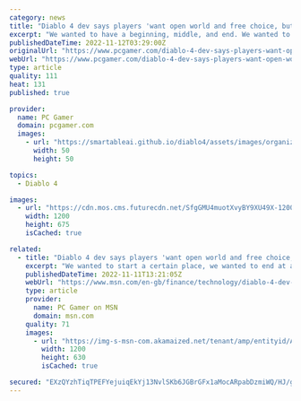 ```yaml
---
category: news
title: "Diablo 4 dev says players 'want open world and free choice, but they also want to be told where to go'"
excerpt: "We wanted to have a beginning, middle, and end. We wanted to start a certain place, we wanted to end at a certain place.\" Diablo 4 is \"more of a branching story,\" he said, and players can choose the ..."
publishedDateTime: 2022-11-12T03:29:00Z
originalUrl: "https://www.pcgamer.com/diablo-4-dev-says-players-want-open-world-and-free-choice-but-they-also-want-to-be-told-where-to-go/"
webUrl: "https://www.pcgamer.com/diablo-4-dev-says-players-want-open-world-and-free-choice-but-they-also-want-to-be-told-where-to-go/"
type: article
quality: 111
heat: 131
published: true

provider:
  name: PC Gamer
  domain: pcgamer.com
  images:
    - url: "https://smartableai.github.io/diablo4/assets/images/organizations/pcgamer.com-50x50.jpg"
      width: 50
      height: 50

topics:
  - Diablo 4

images:
  - url: "https://cdn.mos.cms.futurecdn.net/SfgGMU4muotXvyBY9XU49X-1200-80.jpg"
    width: 1200
    height: 675
    isCached: true

related:
  - title: "Diablo 4 dev says players 'want open world and free choice, but they also want to be told where to go'"
    excerpt: "We wanted to start a certain place, we wanted to end at a certain place.\" Diablo 4 is \"more of a branching story,\" he said, and players can choose the order in which they play its major parts—and then ..."
    publishedDateTime: 2022-11-11T13:21:05Z
    webUrl: "https://www.msn.com/en-gb/finance/technology/diablo-4-dev-says-players-want-open-world-and-free-choice-but-they-also-want-to-be-told-where-to-go/ar-AA140VsF"
    type: article
    provider:
      name: PC Gamer on MSN
      domain: msn.com
    quality: 71
    images:
      - url: "https://img-s-msn-com.akamaized.net/tenant/amp/entityid/AA141gQP.img?h=630&w=1200&m=6&q=60&o=t&l=f&f=jpg&x=498&y=233"
        width: 1200
        height: 630
        isCached: true

secured: "EXzQYzhTiqTPEFYejuiqEkYj13NvlSKb6JGBrGFx1aMocARpabDzmiWQ/HJ/gjgIFbu7T3XUHb8ATHHofnuR85QTeo4vb0yIYrDycBbwhuaz5GgeDwwdWf8YgHn16iR40GHKaNNyUD0FXovOzCKAZ7K0MDyUDNrbHmtaGWBWB3PsdNox3KNJzOIp/HDevjf7+3P4S/Lw8Ylx4TnAneCMXYeIBwTXRditZWvSvsx9JCD+94vnX9Bsp6Y22G1qkwGPVThrxsEyf21rvYJqMRZkGJGJ1RdN877GbejpnCQUHj5KQ1IE0tFB0RaOWSdHwrGUCZjp7+HvSAzYxBnKb6DcBv7BT9rOhLSqqbsGu0BAE/I=;zh0+AV0FIfVI0+KKw4eTpA=="
---
```


